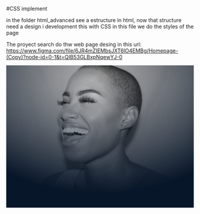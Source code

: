 #CSS implement

in the folder html_advanced see a estructure in html, now that structure need a design i development this with CSS in this file we do the styles of the page

The proyect search do thw web page desing in this url: https://www.figma.com/file/6JR4mZIEMbsJXT6lO4EMBg/Homepage-(Copy)?node-id=0-1&t=QIB53GLBxpNqewYJ-0

![Alt text](images/background.png)